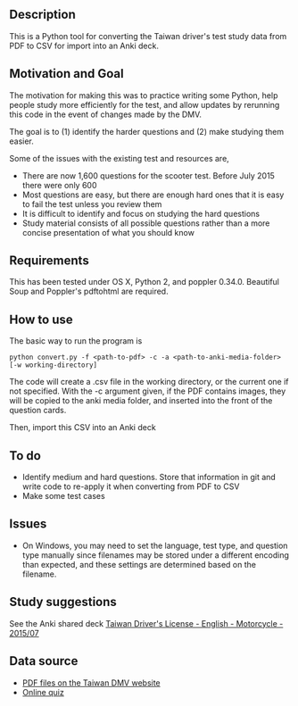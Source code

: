 ## Description

This is a Python tool for converting the Taiwan driver's test study data from PDF to CSV for import into an Anki deck.

## Motivation and Goal

The motivation for making this was to practice writing some Python, help people study more efficiently for the test, and allow updates by rerunning this code in the event of changes made by the DMV.

The goal is to (1) identify the harder questions and (2) make studying them easier.

Some of the issues with the existing test and resources are,

  * There are now 1,600 questions for the scooter test.  Before July 2015 there were only 600
  * Most questions are easy, but there are enough hard ones that it is easy to fail the test unless you review them
  * It is difficult to identify and focus on studying the hard questions
  * Study material consists of all possible questions rather than a more concise presentation of what you should know

## Requirements

This has been tested under OS X, Python 2, and poppler 0.34.0.  Beautiful Soup and Poppler's pdftohtml are required.

## How to use

The basic way to run the program is

```
python convert.py -f <path-to-pdf> -c -a <path-to-anki-media-folder> [-w working-directory]
```

The code will create a .csv file in the working directory, or the current one if not specified.  With the -c argument given, if the PDF contains images, they will be copied to the anki media folder, and inserted into the front of the question cards.

Then, import this CSV into an Anki deck

## To do

  * Identify medium and hard questions.  Store that information in git and write code to re-apply it when converting from PDF to CSV
  * Make some test cases

## Issues

  * On Windows, you may need to set the language, test type, and question type manually since filenames may be stored under a different encoding than expected, and these settings are determined based on the filename.

## Study suggestions

See the Anki shared deck [Taiwan Driver's License - English - Motorcycle - 2015/07][t]

[t]: https://ankiweb.net/shared/info/1274417947

## Data source

  * [PDF files on the Taiwan DMV website][p]
  * [Online quiz][q]

[p]: http://www.thb.gov.tw/sites/ch/modules/download/download_list?node=cc318297-734e-42f0-9524-284801e7064d&c=63e0f1f5-4574-4545-a6fe-987df50ee75f
[q]: https://www.mvdis.gov.tw/m3-simulator-drv/


